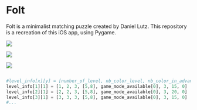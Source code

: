 # Folt

Folt is a minimalist matching puzzle created by Daniel Lutz. This repository is a recreation of this iOS app, using Pygame.


![](https://www.r-entries.com/etuliens/img/Folt/1.png) 

![](https://www.r-entries.com/etuliens/img/Folt/2.png) 

![](https://www.r-entries.com/etuliens/img/Folt/3.png) 

```python

#level_info[x][y] = [number_of_level, nb_color_level, nb_color_in_advance, grid_size, game_mode, nb_neighbours_min, nb_cell_to_remove, nb_diamonds_on_board]
level_info[1][1] = [1, 2, 3, [5,8], game_mode_available[0], 3, 15, 0]
level_info[2][1] = [2, 2, 3, [5,8], game_mode_available[0], 3, 20, 0]
level_info[3][1] = [3, 3, 3, [5,8], game_mode_available[0], 3, 15, 0]
#...
```
